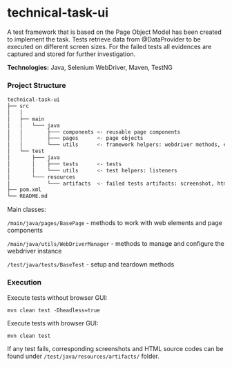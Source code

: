 # technical-task-ui
A test framework that is based on the Page Object Model has been created to implement the task. Tests retrieve data from @DataProvider to be executed on different screen sizes. For the failed tests all evidences are captured and stored for further investigation.

**Technologies:** Java, Selenium WebDriver, Maven, TestNG

### Project Structure

```bash
technical-task-ui
├── src                       
│   │   
│   ├── main
│   │   └─── java
│   │        ├─── components <- reusable page components
│   │        ├─── pages      <- page objects
│   │        └─── utils      <- framework helpers: webdriver methods, enums
│   └── test
│       ├─── java
│       │    ├─── tests      <- tests
│       │    └─── utils      <- test helpers: listeners
│       └─── resources
│            └─── artifacts  <- failed tests artifacts: screenshot, html code     
├── pom.xml
└── README.md
```

Main classes:

```/main/java/pages/BasePage``` - methods to work with web elements and page components

```/main/java/utils/WebDriverManager``` - methods to manage and configure the webdriver instance

```/test/java/tests/BaseTest``` - setup and teardown methods


### Execution

Execute tests without browser GUI:
```shell
mvn clean test -Dheadless=true
```

Execute tests with browser GUI:
```shell
mvn clean test
```


If any test fails, corresponding screenshots and HTML source codes can be found under ```/test/java/resources/artifacts/``` folder. 
